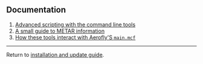 Documentation
-------------

1. [Advanced scripting with the command line tools](command-line.md)
1. [A small guide to METAR information](metar.md)
1. [How these tools interact with Aerofly'S `main.mcf`](aerofly-config.md)

---

Return to [installation and update guide](../README.md).
